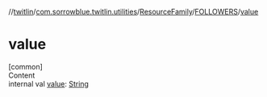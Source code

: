 //[twitlin](../../../index.md)/[com.sorrowblue.twitlin.utilities](../../index.md)/[ResourceFamily](../index.md)/[FOLLOWERS](index.md)/[value](value.md)



# value  
[common]  
Content  
internal val [value](value.md): [String](https://kotlinlang.org/api/latest/jvm/stdlib/kotlin/-string/index.html)  



